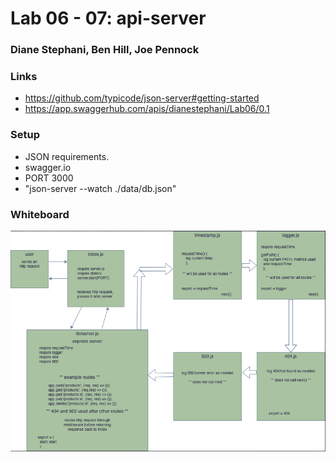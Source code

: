 # Lab 06 - 07: api-server

### Diane Stephani, Ben Hill, Joe Pennock

### Links 
- https://github.com/typicode/json-server#getting-started
- https://app.swaggerhub.com/apis/dianestephani/Lab06/0.1

### Setup
- JSON requirements.
- swagger.io
- PORT 3000
- "json-server --watch ./data/db.json"

### Whiteboard
![Whiteboard](https://github.com/dianestephani-401-advanced-javascript/api-server/blob/master/assets/Lab07Whiteboard.png)
